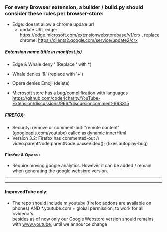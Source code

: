 ### For every Browser extension, a builder / build.py should consider these rules per browser-store:
- Edge: doesnt allow a chrome update url 
  - update URL  edge:  https://edge.microsoft.com/extensionwebstorebase/v1/crx ,  replace chrome: https://clients2.google.com/service/update2/crx 

##### Extension name (title in manifest.js)

  - Edge & Whale deny '  (Replace ' with *) 
  - Whale denies '&' (replace with '+')  
  - Opera denies Emoji (delete)

- Microsoft store has a bug/complification with languages https://github.com/code4charity/YouTube-Extension/discussions/966#discussioncomment-963315

##### FIREFOX: 

- Security: remove or comment-out:  "remote content" (googleapis.com/youtube) called as dynamic innerHtml
- Version 3.2: Firefox has commented-out  // video.parentNode.parentNode.pauseVideo();  (fixes autoplay-bug)

#### Firefox & Opera :   

- Require moving google analytics.  However it can be added / remain when generating the google webstore version.

---
---

#### ImprovedTube only:
- The repo should include m.youtube (firefox addons are available on phones)  AND  *.youtube.com  + global permission, to work for all \<video\>'s. 
 <br>  besides as of now only our Google Webstore version should remains with www.youtube, until we announce change
  
     


